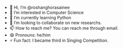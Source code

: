 - 👋 Hi, I’m @roshanghorasainee
- 👀 I’m interested in Computer Science
- 🌱 I’m currently learning Python
- 💞️ I’m looking to collaborate on new researchs. 
- 📫 How to reach me? You can reach me through email. 
- 😄 Pronouns: he/him
- ⚡ Fun fact: I became third in Singing Competition. 

<!---
roshanghorasainee/roshanghorasainee is a ✨ special ✨ repository because its `README.md` (this file) appears on your GitHub profile.
You can click the Preview link to take a look at your changes.
--->
